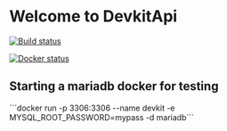 # Welcome to DevkitApi

[![Build status](https://ci.appveyor.com/api/projects/status/1al4h956xqs27ta6/branch/master?svg=true)](https://ci.appveyor.com/project/matsskoglund58956/devkitapi/branch/master)


[![Docker status](https://dockerbuildbadges.quelltext.eu/status.svg?organization=matsskoglund&repository=devkitapiauto)](https://dockerbuildbadges.quelltext.eu/status.svg?organization=matsskoglund&repository=devkitapi)

## Starting a mariadb docker for testing
´´´docker run -p 3306:3306 --name devkit -e MYSQL_ROOT_PASSWORD=mypass -d mariadb´´´